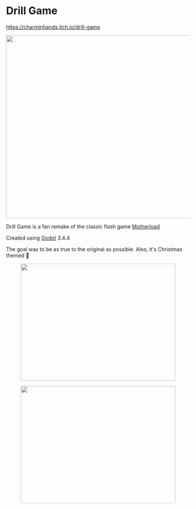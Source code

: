 # Drill Game

https://charminhands.itch.io/drill-game

<p align="center">
  <img width="650" height="500" src="https://user-images.githubusercontent.com/24302976/172028442-beb0bea0-7e72-42f6-b38f-c1535fe3960c.png">
</p>

Drill Game is a fan remake of the classic flash game [Motherload](http://www.xgenstudios.com/play/motherload)

Created using [Godot](https://godotengine.org/) 3.4.4

The goal was to be as true to the original as possible.  Also, it's Christmas themed 🎄

<p align="center">
  <img width="424" height="320" src="https://user-images.githubusercontent.com/24302976/172028446-3f27403f-e473-4107-b237-b660c7ed708f.gif">
</p>
<p align="center">
  <img width="424" height="320" src="https://user-images.githubusercontent.com/24302976/172028499-231e067b-a4c1-4f79-87e0-1d01ef0f3b9d.gif">
</p>
